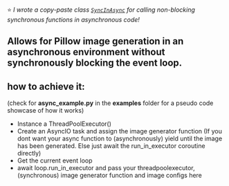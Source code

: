 ⭐ *I wrote a copy-paste class [`SyncInAsync`](https://github.com/PogoDigitalism/SyncInAsync) for calling non-blocking synchronous functions in asynchronous code!*

## Allows for Pillow image generation in an asynchronous environment without synchronously blocking the event loop.


## how to achieve it:
(check for **async_example.py** in the **examples** folder for a pseudo code showcase of how it works)

- Instance a ThreadPoolExecutor()
- Create an AsyncIO task and assign the image generator function (If you dont want your async function to (asynchronously) yield until the image has been generated. Else just await the run_in_executor coroutine directly)
- Get the current event loop
- await loop.run_in_executor and pass your threadpoolexecutor, (synchronous) image generator function and image configs here
